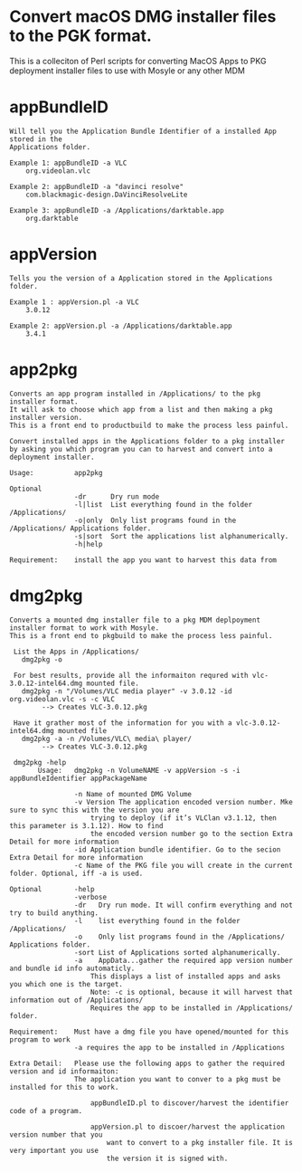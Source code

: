 Convert macOS DMG installer files to the PGK format. 
===============
 This is a colleciton of Perl scripts for converting MacOS Apps to PKG deployment installer files to use with Mosyle or any other MDM

appBundleID
===============
	Will tell you the Application Bundle Identifier of a installed App stored in the
    Applications folder.

    Example 1: appBundleID -a VLC
        org.videolan.vlc

    Example 2: appBundleID -a "davinci resolve"
        com.blackmagic-design.DaVinciResolveLite

    Example 3: appBundleID -a /Applications/darktable.app
        org.darktable

appVersion 
===============
	Tells you the version of a Application stored in the Applications folder.

    Example 1 : appVersion.pl -a VLC
        3.0.12

    Example 2: appVersion.pl -a /Applications/darktable.app
        3.4.1

app2pkg 
===============
	Converts an app program installed in /Applications/ to the pkg installer format.
    It will ask to choose which app from a list and then making a pkg installer version.
    This is a front end to productbuild to make the process less painful.

    Convert installed apps in the Applications folder to a pkg installer
    by asking you which program you can to harvest and convert into a deployment installer.

    Usage:          app2pkg
    
    Optional        
                    -dr      Dry run mode
                    -l|list  List everything found in the folder /Applications/
                    -o|only  Only list programs found in the /Applications/ Applications folder.
                    -s|sort  Sort the applications list alphanumerically.
                    -h|help

    Requirement:    install the app you want to harvest this data from
  

dmg2pkg
===============
	Converts a mounted dmg installer file to a pkg MDM deplpoyment installer format to work with Mosyle.
    This is a front end to pkgbuild to make the process less painful.

     List the Apps in /Applications/
       dmg2pkg -o
  
     For best results, provide all the informaiton requred with vlc-3.0.12-intel64.dmg mounted file.
       dmg2pkg -n "/Volumes/VLC media player" -v 3.0.12 -id org.videolan.vlc -s -c VLC
            --> Creates VLC-3.0.12.pkg

     Have it grather most of the information for you with a vlc-3.0.12-intel64.dmg mounted file
       dmg2pkg -a -n /Volumes/VLC\ media\ player/
            --> Creates VLC-3.0.12.pkg

     dmg2pkg -help
           Usage:   dmg2pkg -n VolumeNAME -v appVersion -s -i appBundleIdentifier appPackageName
            
                    -n Name of mounted DMG Volume
                    -v Version The application encoded version number. Mke sure to sync this with the version you are 
                        trying to deploy (if it’s VLClan v3.1.12, then this parameter is 3.1.12). How to find 
                        the encoded version number go to the section Extra Detail for more information
                    -id Application bundle identifier. Go to the secion Extra Detail for more information
                    -c Name of the PKG file you will create in the current folder. Optional, iff -a is used.
                    
    Optional        -help
                    -verbose
                    -dr   Dry run mode. It will confirm everything and not try to build anything.
                    -l    list everything found in the folder /Applications/
                    -o    Only list programs found in the /Applications/ Applications folder.
                    -sort List of Applications sorted alphanumerically.
                    -a    AppData...gather the required app version number and bundle id info automaticly.
                        This displays a list of installed apps and asks you which one is the target.
                        Note: -c is optional, because it will harvest that information out of /Applications/
                        Requires the app to be installed in /Applications/ folder.

    Requirement:    Must have a dmg file you have opened/mounted for this program to work
                    -a requires the app to be installed in /Applications
    
    Extra Detail:   Please use the following apps to gather the required version and id informaiton:
                    The application you want to conver to a pkg must be installed for this to work.
                        
                        appBundleID.pl to discover/harvest the identifier code of a program.
                        
                        appVersion.pl to discoer/harvest the application version number that you 
                            want to convert to a pkg installer file. It is very important you use
                            the version it is signed with.
